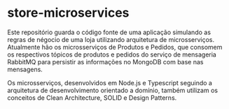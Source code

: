 # store-microservices

Este repositório guarda o código fonte de uma aplicação simulando as regras de négocio de uma loja utilizando arquitetura de microsserviços. Atualmente hão os microsserviços de Produtos e Pedidos, que consomem os respectivos tópicos de produtos e pedidos do serviço de mensageria RabbitMQ para persistir as informações no MongoDB com base nas mensagens.

Os microsserviços, desenvolvidos em Node.js e Typescript seguindo a arquitetura de desenvolvimento orientado a domínio, também utilizam os conceitos de Clean Architecture, SOLID e Design Patterns.
